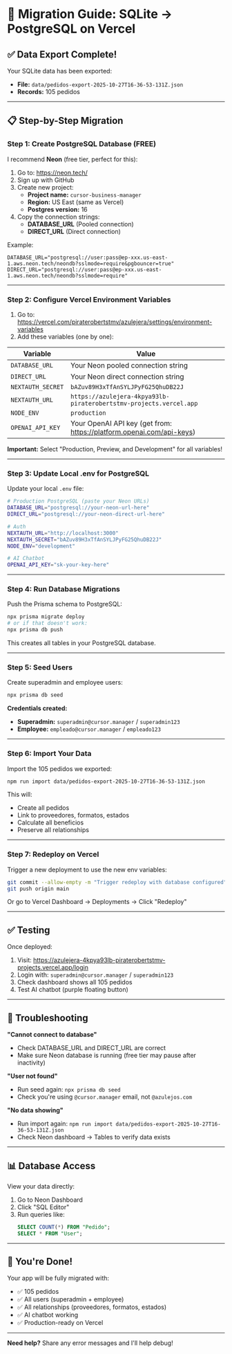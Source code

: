 # 🚀 Migration Guide: SQLite → PostgreSQL on Vercel

## ✅ Data Export Complete!

Your SQLite data has been exported:
- **File:** `data/pedidos-export-2025-10-27T16-36-53-131Z.json`
- **Records:** 105 pedidos

---

## 📋 Step-by-Step Migration

### **Step 1: Create PostgreSQL Database (FREE)**

I recommend **Neon** (free tier, perfect for this):

1. Go to: https://neon.tech/
2. Sign up with GitHub
3. Create new project:
   - **Project name:** `cursor-business-manager`
   - **Region:** US East (same as Vercel)
   - **Postgres version:** 16
4. Copy the connection strings:
   - **DATABASE_URL** (Pooled connection)
   - **DIRECT_URL** (Direct connection)

Example:
```
DATABASE_URL="postgresql://user:pass@ep-xxx.us-east-1.aws.neon.tech/neondb?sslmode=require&pgbouncer=true"
DIRECT_URL="postgresql://user:pass@ep-xxx.us-east-1.aws.neon.tech/neondb?sslmode=require"
```

---

### **Step 2: Configure Vercel Environment Variables**

1. Go to: https://vercel.com/piraterobertstmv/azulejera/settings/environment-variables
2. Add these variables (one by one):

| Variable | Value |
|----------|-------|
| `DATABASE_URL` | Your Neon pooled connection string |
| `DIRECT_URL` | Your Neon direct connection string |
| `NEXTAUTH_SECRET` | `bAZuv89H3xTfAnSYLJPyFG25QhuDB22J` |
| `NEXTAUTH_URL` | `https://azulejera-4kpya93lb-piraterobertstmv-projects.vercel.app` |
| `NODE_ENV` | `production` |
| `OPENAI_API_KEY` | Your OpenAI API key (get from: https://platform.openai.com/api-keys) |

**Important:** Select "Production, Preview, and Development" for all variables!

---

### **Step 3: Update Local .env for PostgreSQL**

Update your local `.env` file:

```bash
# Production PostgreSQL (paste your Neon URLs)
DATABASE_URL="postgresql://your-neon-url-here"
DIRECT_URL="postgresql://your-neon-direct-url-here"

# Auth
NEXTAUTH_URL="http://localhost:3000"
NEXTAUTH_SECRET="bAZuv89H3xTfAnSYLJPyFG25QhuDB22J"
NODE_ENV="development"

# AI Chatbot
OPENAI_API_KEY="sk-your-key-here"
```

---

### **Step 4: Run Database Migrations**

Push the Prisma schema to PostgreSQL:

```bash
npx prisma migrate deploy
# or if that doesn't work:
npx prisma db push
```

This creates all tables in your PostgreSQL database.

---

### **Step 5: Seed Users**

Create superadmin and employee users:

```bash
npx prisma db seed
```

**Credentials created:**
- **Superadmin:** `superadmin@cursor.manager` / `superadmin123`
- **Employee:** `empleado@cursor.manager` / `empleado123`

---

### **Step 6: Import Your Data**

Import the 105 pedidos we exported:

```bash
npm run import data/pedidos-export-2025-10-27T16-36-53-131Z.json
```

This will:
- Create all pedidos
- Link to proveedores, formatos, estados
- Calculate all beneficios
- Preserve all relationships

---

### **Step 7: Redeploy on Vercel**

Trigger a new deployment to use the new env variables:

```bash
git commit --allow-empty -m "Trigger redeploy with database configured"
git push origin main
```

Or go to Vercel Dashboard → Deployments → Click "Redeploy"

---

## ✅ Testing

Once deployed:

1. Visit: https://azulejera-4kpya93lb-piraterobertstmv-projects.vercel.app/login
2. Login with: `superadmin@cursor.manager` / `superadmin123`
3. Check dashboard shows all 105 pedidos
4. Test AI chatbot (purple floating button)

---

## 🔧 Troubleshooting

**"Cannot connect to database"**
- Check DATABASE_URL and DIRECT_URL are correct
- Make sure Neon database is running (free tier may pause after inactivity)

**"User not found"**
- Run seed again: `npx prisma db seed`
- Check you're using `@cursor.manager` email, not `@azulejos.com`

**"No data showing"**
- Run import again: `npm run import data/pedidos-export-2025-10-27T16-36-53-131Z.json`
- Check Neon dashboard → Tables to verify data exists

---

## 📊 Database Access

View your data directly:
1. Go to Neon Dashboard
2. Click "SQL Editor"
3. Run queries like:
   ```sql
   SELECT COUNT(*) FROM "Pedido";
   SELECT * FROM "User";
   ```

---

## 🎉 You're Done!

Your app will be fully migrated with:
- ✅ 105 pedidos
- ✅ All users (superadmin + employee)
- ✅ All relationships (proveedores, formatos, estados)
- ✅ AI chatbot working
- ✅ Production-ready on Vercel

---

**Need help?** Share any error messages and I'll help debug!



